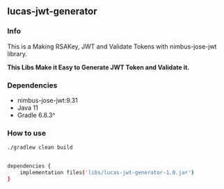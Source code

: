 ## lucas-jwt-generator

### Info 
This is a Making RSAKey, JWT and Validate Tokens with nimbus-jose-jwt library.

<b>This Libs Make it Easy to Generate JWT Token and Validate it.</b>

### Dependencies
- nimbus-jose-jwt:9.31
- Java 11
- Gradle 6.8.3^

### How to use
```bash
./gradlew clean build


dependencies {
    implementation files('libs/lucas-jwt-generator-1.0.jar')
}
```